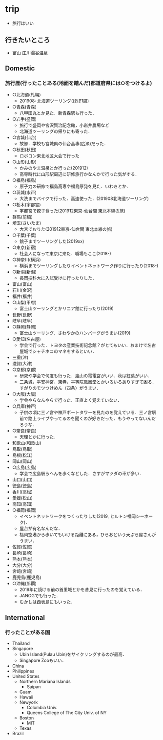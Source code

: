 # trip
- 旅行はいい

## 行きたいところ
- 富山 庄川湯谷温泉

## Domestic
### 旅行歴(行ったことある(地面を踏んだ)都道府県には○をつけるよ)
- ○北海道(札幌)
  - 201908: 北海道ツーリング(ほぼ1周)
- ○青森(青森)
  - 八甲田丸とか見た．新青森駅も行った．
- ○岩手(盛岡)
  - 旅行で盛岡や宮沢賢治記念館，小岩井農場など
  - 北海道ツーリングの帰りにも寄った．
- ○宮城(仙台)
  - 故郷．学校も宮城県の仙台高専(広瀬)だった．
- ○秋田(秋田)
  - ロボコン東北地区大会で行った
- ○山形(山形)
  - かみのやま温泉とか行った(201912)
  - 高専時代に山形駅周辺に研修旅行かなんかで行った気がする．
- ○福島(福島)
  - 原子力の研修で福島高専や福島原発を見た．いわきとか．
- ○茨城(水戸)
  - 大洗までバイクで行った．高速使った．(201908北海道ツーリング)
- ○栃木(宇都宮)
  - 宇都宮で餃子食った(201912東京-仙台間 東北本線の旅)
- 群馬(前橋)
- 埼玉(さいたま)
  - 大宮でおりた(201912東京-仙台間 東北本線の旅)
- ○千葉(千葉)
  - 銚子までツーリングした(2019xx)
- ○東京(新宿)
  - 社会人になって東京に来た．職場もここ(2018-)
- ○神奈川(横浜)
  - 横浜までツーリングしたりイベントネットワーク作りに行ったり(2018-)
- ○新潟(新潟)
  - 長岡技科大に入試受けに行ったりした．
- 富山(富山)
- 石川(金沢)
- 福井(福井)
- ○山梨(甲府)
  - 富士山ツーリングとかリニア館に行ったり(2019)
- 長野(長野)
- 岐阜(岐阜)
- ○静岡(静岡)
  - 富士山ツーリング．さわやかのハンバーグがうまい(2019)
- ○愛知(名古屋)
  - 学会で行った．トヨタの産業技術記念館？がとてもいい．おまけで名古屋城でシャチホコのマネをするといい．
- 三重(津)
- 滋賀(大津)
- ○京都(京都)
  - 研究や学会で何度も行った．嵐山の電電宮がいい．秋は紅葉がいい．
  - 二条城，平安神宮，東寺，平等院鳳凰堂とかいろいろありすぎて困る．すがりのモツつけめん（四条）がうまい．
- ○大阪(大阪)
  - 学会やらなんやらで行った．正直よく覚えていない．
- ○兵庫(神戸)
  - 子供の頃に三ノ宮や神戸ポートタワーを見たのを覚えている．三ノ宮駅前で路上ライブやってるのを聞くのが好きだった．もうやってないんだろうな．
- ○奈良(奈良)
  - 天理とかに行った．
- 和歌山(和歌山)
- 鳥取(鳥取)
- 島根(松江)
- 岡山(岡山)
- ○広島(広島)
  - 学会で広島駅らへんを歩くなどした．さすがマツダの車が多い．
- 山口(山口)
- 徳島(徳島)
- 香川(高松)
- 愛媛(松山)
- 高知(高知)
- ○福岡(福岡)
  - イベントネットワークをつくったりした(2019, ヒルトン福岡シーホーク)．
  - 屋台が有名なんだな．
  - 福岡空港から歩いてもいける距離にある，ひらおという天ぷら屋さんがうまい．
- 佐賀(佐賀)
- 長崎(長崎)
- 熊本(熊本)
- 大分(大分)
- 宮崎(宮崎)
- 鹿児島(鹿児島)
- ○沖縄(那覇)
  - 2019年に焼ける前の首里城とかを昔見に行ったのを覚えている．
  - JANOGでも行った．
  - むかしは西表島にもいった．

## International
### 行ったことがある国
- Thailand
- Singapore
  - Ubin Island(Pulau Ubin)をサイクリングするのが最高．
  - Singapore Zooもいい．
- China
- Philippines
- United States
  - Northern Mariana Islands
    - Saipan
  - Guam
  - Hawaii
  - Newyork
    - Colombia Univ.
    - Queens College of The City Univ. of NY
  - Boston
    - MIT
  - Texas
- Brazil